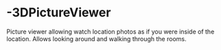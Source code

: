 # -3DPictureViewer
Picture viewer allowing watch location photos as if you were inside of the location. Allows looking around and walking through the rooms. 
